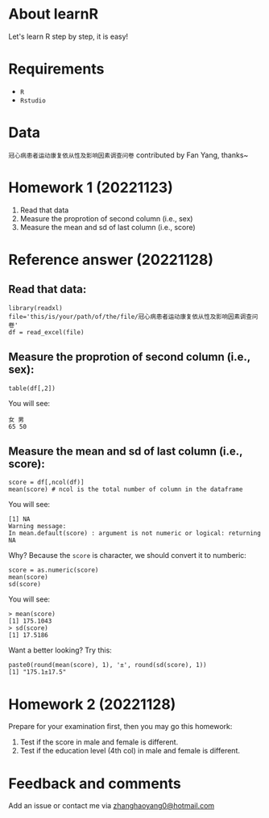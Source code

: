 # About learnR
Let's learn R step by step, it is easy!

# Requirements
- `R`
- `Rstudio`
 
# Data 
`冠心病患者运动康复依从性及影响因素调查问卷` contributed by Fan Yang, thanks~

# Homework 1 (20221123)
1. Read that data
2. Measure the proprotion of second column (i.e., sex)
3. Measure the mean and sd of last column (i.e., score)  

# Reference answer (20221128)
## Read that data:
```  
library(readxl)
file='this/is/your/path/of/the/file/冠心病患者运动康复依从性及影响因素调查问卷'
df = read_excel(file)
``` 
## Measure the proprotion of second column (i.e., sex):  
``` 
table(df[,2])
```
You will see:  
```
女 男 
65 50 
```
## Measure the mean and sd of last column (i.e., score):  
```
score = df[,ncol(df)]
mean(score) # ncol is the total number of column in the dataframe
```
You will see:  
```
[1] NA
Warning message:
In mean.default(score) : argument is not numeric or logical: returning NA
```
Why? Because the `score` is character, we should convert it to numberic:
```
score = as.numeric(score)
mean(score)
sd(score)
```
You will see:  
```
> mean(score)
[1] 175.1043
> sd(score)
[1] 17.5186
```
Want a better looking? Try this:
```
paste0(round(mean(score), 1), '±', round(sd(score), 1))
[1] "175.1±17.5"
```

# Homework 2 (20221128)
Prepare for your examination first, then you may go this homework:
1. Test if the score in male and female is different.
2. Test if the education level (4th col) in male and female is different.


# Feedback and comments
Add an issue or contact me via zhanghaoyang0@hotmail.com
